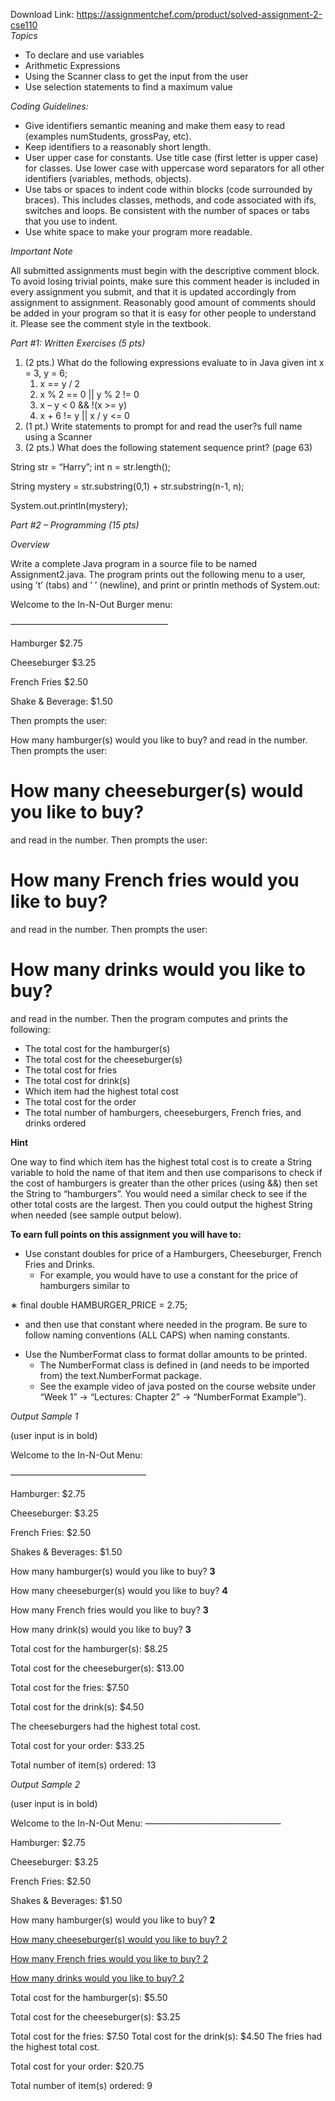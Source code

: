 Download Link: https://assignmentchef.com/product/solved-assignment-2-cse110
<br>
<em>Topics</em>

<ul>

 <li>To declare and use variables</li>

 <li>Arithmetic Expressions</li>

 <li>Using the Scanner class to get the input from the user</li>

 <li>Use selection statements to find a maximum value</li>

</ul>

<em>Coding Guidelines:</em>

<ul>

 <li>Give identifiers semantic meaning and make them easy to read (examples numStudents, grossPay, etc).</li>

 <li>Keep identifiers to a reasonably short length.</li>

 <li>User upper case for constants. Use title case (first letter is upper case) for classes. Use lower case with uppercase word separators for all other identifiers (variables, methods, objects).</li>

 <li>Use tabs or spaces to indent code within blocks (code surrounded by braces). This includes classes, methods, and code associated with ifs, switches and loops. Be consistent with the number of spaces or tabs that you use to indent.</li>

 <li>Use white space to make your program more readable.</li>

</ul>

<em>Important Note</em>

All submitted assignments must begin with the descriptive comment block. To avoid losing trivial points, make sure this comment header is included in every assignment you submit, and that it is updated accordingly from assignment to assignment. Reasonably good amount of comments should be added in your program so that it is easy for other people to understand it. Please see the comment style in the textbook.

<em>Part #1: Written Exercises (5 pts)</em>

<ol>

 <li>(2 pts.) What do the following expressions evaluate to in Java given int x = 3, y = 6;

  <ol>

   <li>x == y / 2</li>

   <li>x % 2 == 0 || y % 2 != 0</li>

   <li>x – y &lt; 0 &amp;&amp; !(x &gt;= y)</li>

   <li>x + 6 != y || x / y &lt;= 0</li>

  </ol></li>

 <li>(1 pt.) Write statements to prompt for and read the user?s full name using a Scanner</li>

 <li>(2 pts.) What does the following statement sequence print? (page 63)</li>

</ol>

String str = “Harry”; int n = str.length();

String mystery = str.substring(0,1) + str.substring(n-1, n);

System.out.println(mystery);

<em>Part #2 – Programming (15 pts)</em>

<em>Overview</em>

Write a complete Java program in a source file to be named Assignment2.java. The program prints out the following menu to a user, using ’t’ (tabs) and ’
’ (newline), and print or println methods of System.out:

Welcome to the In-N-Out Burger menu:

——————————————————

Hamburger $2.75

Cheeseburger $3.25

French Fries $2.50

Shake &amp; Beverage: $1.50

Then prompts the user:

How many hamburger(s) would you like to buy? and read in the number. Then prompts the user:

<h1><a name="_Toc536210993"></a>How many cheeseburger(s) would you like to buy?</h1>

and read in the number. Then prompts the user:

<h1><a name="_Toc536210994"></a>How many French fries would you like to buy?</h1>

and read in the number. Then prompts the user:

<h1><a name="_Toc536210995"></a>How many drinks would you like to buy?</h1>

and read in the number. Then the program computes and prints the following:

<ul>

 <li>The total cost for the hamburger(s)</li>

 <li>The total cost for the cheeseburger(s)</li>

 <li>The total cost for fries</li>

 <li>The total cost for drink(s)</li>

 <li>Which item had the highest total cost</li>

 <li>The total cost for the order</li>

 <li>The total number of hamburgers, cheeseburgers, French fries, and drinks ordered</li>

</ul>

<strong>Hint</strong>

One way to find which item has the highest total cost is to create a String variable to hold the name of that item and then use comparisons to check if the cost of hamburgers is greater than the other prices (using &amp;&amp;) then set the String to “hamburgers”. You would need a similar check to see if the other total costs are the largest. Then you could output the highest String when needed (see sample output below).

<strong>To earn full points on this assignment you will have to:</strong>

<ul>

 <li>Use constant doubles for price of a Hamburgers, Cheeseburger, French Fries and Drinks.

  <ul>

   <li>For example, you would have to use a constant for the price of hamburgers similar to</li>

  </ul></li>

</ul>

∗ final double HAMBURGER_PRICE = 2.75;

<ul>

 <li>and then use that constant where needed in the program. Be sure to follow naming conventions (ALL CAPS) when naming constants.</li>

</ul>

<ul>

 <li>Use the NumberFormat class to format dollar amounts to be printed.

  <ul>

   <li>The NumberFormat class is defined in (and needs to be imported from) the text.NumberFormat package.</li>

   <li>See the example video of java posted on the course website under “Week 1” → “Lectures: Chapter 2” → “NumberFormat Example”).</li>

  </ul></li>

</ul>

<em>Output Sample 1</em>

(user input is in bold)

Welcome to the In-N-Out Menu:

———————————————–

Hamburger: $2.75

Cheeseburger: $3.25

French Fries: $2.50

Shakes &amp; Beverages: $1.50

How many hamburger(s) would you like to buy? <strong>3</strong>

How many cheeseburger(s) would you like to buy? <strong>4</strong>

How many French fries would you like to buy? <strong>3</strong>

How many drink(s) would you like to buy? <strong>3</strong>

Total cost for the hamburger(s): $8.25

Total cost for the cheeseburger(s): $13.00

Total cost for the fries: $7.50

Total cost for the drink(s): $4.50

The cheeseburgers had the highest total cost.

Total cost for your order: $33.25

Total number of item(s) ordered: 13

<em>Output Sample 2</em>

(user input is in bold)

Welcome to the In-N-Out Menu: ———————————————–

Hamburger: $2.75

Cheeseburger: $3.25

French Fries: $2.50

Shakes &amp; Beverages: $1.50

How many hamburger(s) would you like to buy? <strong>2</strong>

<a href="#_Toc536210993">How many cheeseburger(s) would you like to buy?  2</a>

<a href="#_Toc536210994">How many French fries would you like to buy?  2</a>

<a href="#_Toc536210995">How many drinks would you like to buy?  2</a>




Total cost for the hamburger(s): $5.50

Total cost for the cheeseburger(s): $3.25

Total cost for the fries: $7.50 Total cost for the drink(s): $4.50 The fries had the highest total cost.

Total cost for your order: $20.75

Total number of item(s) ordered: 9


